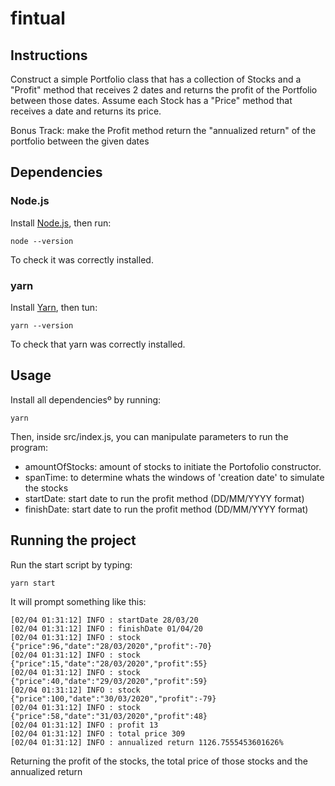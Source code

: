 # fintual

## Instructions
Construct a simple Portfolio class that has a collection of Stocks and a "Profit" method that receives 2 dates and returns the profit of the Portfolio between those dates. Assume each Stock has a "Price" method that receives a date and returns its price.

Bonus Track: make the Profit method return the "annualized return" of the portfolio between the given dates

## Dependencies
### Node.js
Install [Node.js](https://nodejs.org/es/), then run:

```
node --version
```

To check it was correctly installed.
### yarn

Install [Yarn](https://classic.yarnpkg.com/en/docs/install), then tun:

```
yarn --version
```

To check that yarn was correctly installed.

## Usage

Install all dependenciesº by running:
```
yarn
```

Then, inside src/index.js, you can manipulate parameters to run the program:

* amountOfStocks: amount of stocks to initiate the Portofolio constructor.
* spanTime: to determine whats the windows of 'creation date' to simulate the stocks
* startDate: start date to run the profit method (DD/MM/YYYY format)
* finishDate: start date to run the profit method (DD/MM/YYYY format)

## Running the project

Run the start script by typing:
```
yarn start
```

It will prompt something like this:
```
[02/04 01:31:12] INFO : startDate 28/03/20
[02/04 01:31:12] INFO : finishDate 01/04/20
[02/04 01:31:12] INFO : stock {"price":96,"date":"28/03/2020","profit":-70}
[02/04 01:31:12] INFO : stock {"price":15,"date":"28/03/2020","profit":55}
[02/04 01:31:12] INFO : stock {"price":40,"date":"29/03/2020","profit":59}
[02/04 01:31:12] INFO : stock {"price":100,"date":"30/03/2020","profit":-79}
[02/04 01:31:12] INFO : stock {"price":58,"date":"31/03/2020","profit":48}
[02/04 01:31:12] INFO : profit 13
[02/04 01:31:12] INFO : total price 309
[02/04 01:31:12] INFO : annualized return 1126.7555453601626%
```

Returning the profit of the stocks, the total price of those stocks and the annualized return
